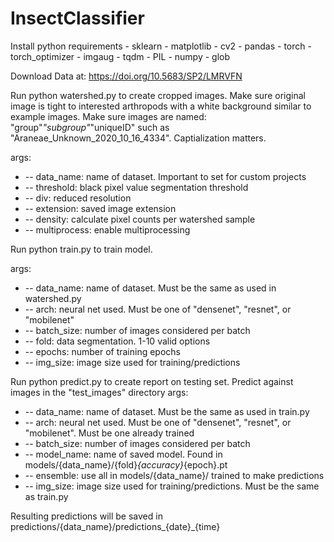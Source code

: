 # InsectClassifier

Install python requirements
	- sklearn
	- matplotlib
	- cv2
	- pandas
	- torch
	- torch_optimizer
	- imgaug
	- tqdm
	- PIL
	- numpy
	- glob

Download Data at: https://doi.org/10.5683/SP2/LMRVFN

Run python watershed.py to create cropped images. 
Make sure original image is tight to interested arthropods with a white background similar to example images.
Make sure images are named: "group"_"subgroup"_"uniqueID" such as "Araneae_Unknown_2020_10_16_4334". Captialization matters.

args:
 - 	-- data_name: name of dataset. Important to set for custom projects
 - 	-- threshold: black pixel value segmentation threshold
 - 	-- div: reduced resolution
 - 	-- extension: saved image extension
 - 	-- density: calculate pixel counts per watershed sample
 - 	-- multiprocess: enable multiprocessing


Run python train.py to train model.

args:
 - 	-- data_name: name of dataset. Must be the same as used in watershed.py
 - 	-- arch: neural net used. Must be one of "densenet", "resnet", or "mobilenet"
 -	-- batch_size: number of images considered per batch
 -	-- fold: data segmentation. 1-10 valid options
 -	-- epochs: number of training epochs
 -	-- img_size: image size used for training/predictions


Run python predict.py to create report on testing set.
Predict against images in the "test_images" directory
args:
 -	-- data_name: name of dataset. Must be the same as used in train.py
 -	-- arch: neural net used. Must be one of "densenet", "resnet", or "mobilenet". Must be one already trained
 -	-- batch_size: number of images considered per batch
 -	-- model_name: name of saved model. Found in models/{data_name}/{fold}_{accuracy}_{epoch}.pt
 -	-- ensemble: use all in models/{data_name}/ trained to make predictions
 -	-- img_size: image size used for training/predictions. Must be the same as train.py

Resulting predictions will be saved in predictions/{data_name}/predictions_{date}_{time}
